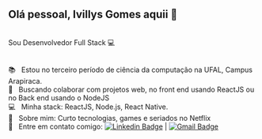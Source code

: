 ## Olá pessoal, Ivillys Gomes aquii 👋

<br/>Sou Desenvolvedor Full Stack :computer:<br/>

 <br/> :books: &nbsp; Estou no terceiro período de ciência da computação na UFAL, Campus Arapiraca. 
 <br/> :purple_heart: &nbsp; Buscando colaborar com projetos web, no front end usando ReactJS ou no Back end usando o NodeJS
 <br/> :computer: &nbsp; Minha stack: ReactJS, Node.js, React Native.
 <br/> 💬  &nbsp; Sobre mim: Curto tecnologias, games e seriados no Netflix
 <br/> :email: &nbsp; Entre em contato comigo: [![Linkedin Badge](https://img.shields.io/badge/-IvillysGomes-blue?style=flat-square&logo=Linkedin&logoColor=white&link=https://www.linkedin.com/in/ivillysg/)](https://www.linkedin.com/in/ivillysg/) 
| 
[![Gmail Badge](https://img.shields.io/badge/-ivillysgomes@gmail.com-c14438?style=flat-square&logo=Gmail&logoColor=white&link=mailto:ivillysgomes@gmail.com)](mailto:ivillysgomes@gmail.com)
